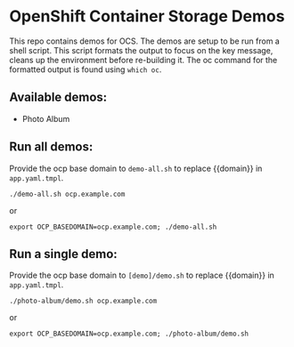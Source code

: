 # OpenShift Container Storage Demos
This repo contains demos for OCS. The demos are setup to be run from a shell script. 
This script formats the output to focus on the key message, cleans up the environment before re-building it.
The oc command for the formatted output is found using `which oc`.

## Available demos:
* Photo Album

## Run all demos:
Provide the ocp base domain to `demo-all.sh` to replace {{domain}} in `app.yaml.tmpl`.

`./demo-all.sh ocp.example.com`

or

`export OCP_BASEDOMAIN=ocp.example.com; ./demo-all.sh`


## Run a single demo:
Provide the ocp base domain to `[demo]/demo.sh` to replace {{domain}} in `app.yaml.tmpl`.

`./photo-album/demo.sh ocp.example.com`

or

`export OCP_BASEDOMAIN=ocp.example.com; ./photo-album/demo.sh`
